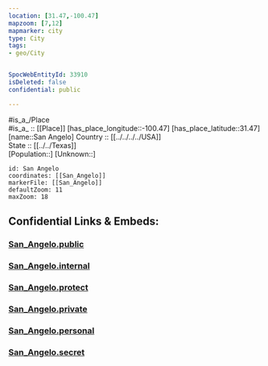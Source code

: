 ```yaml
---
location: [31.47,-100.47] 
mapzoom: [7,12] 
mapmarker: city 
type: City
tags:
- geo/City


SpocWebEntityId: 33910
isDeleted: false
confidential: public

---
```

#is_a_/Place  
#is_a_ :: [[Place]] 
[has_place_longitude::-100.47] 
[has_place_latitude::31.47] 
[name::San Angelo] 
Country :: [[../../../../USA]]  
State :: [[../../Texas]]  
[Population::] 
[Unknown::] 


```leaflet
id: San Angelo
coordinates: [[San_Angelo]] 
markerFile: [[San_Angelo]] 
defaultZoom: 11 
maxZoom: 18
```


## Confidential Links & Embeds: 

### [San_Angelo.public](/_public/\Earth\Continent\America~North\USA\USA~Mountain\Texas\counties~Texas\Tom_Green,County\cities~Tom_GreenSan_Angelo.public.md) 

### [San_Angelo.internal](/_internal/\Earth\Continent\America~North\USA\USA~Mountain\Texas\counties~Texas\Tom_Green,County\cities~Tom_GreenSan_Angelo.internal.md) 

### [San_Angelo.protect](/_protect/\Earth\Continent\America~North\USA\USA~Mountain\Texas\counties~Texas\Tom_Green,County\cities~Tom_GreenSan_Angelo.protect.md) 

### [San_Angelo.private](/_private/\Earth\Continent\America~North\USA\USA~Mountain\Texas\counties~Texas\Tom_Green,County\cities~Tom_GreenSan_Angelo.private.md) 

### [San_Angelo.personal](/_personal/\Earth\Continent\America~North\USA\USA~Mountain\Texas\counties~Texas\Tom_Green,County\cities~Tom_GreenSan_Angelo.personal.md) 

### [San_Angelo.secret](/_secret/\Earth\Continent\America~North\USA\USA~Mountain\Texas\counties~Texas\Tom_Green,County\cities~Tom_GreenSan_Angelo.secret.md)

